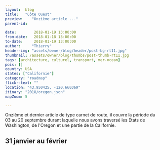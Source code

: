 ```yaml
---
layout:  blog
title:   "Côte Ouest"
preview:    "Onzième article ..."
parent-id: 

date:        2018-01-19 13:00:00
from-date:   2018-01-18 13:00:00
to-date:     2018-01-19 13:00:00
author:     "Thierry"
header-img: "assets/owner/blog/header/post-bg-rt11.jpg"
thumbnail: /assets/owner/blog/thumbs/post-thumb-rt11.jpg
tags: [architecture, culturel, transport, mer-ocean]
pois: []
country: USA
states: ["Californie"]
category: "roadmap"
flickr-text: ""
location: "43.950425, -120.660369"
itinary: "2018/oregon.json"
mapZoom: 5

---
```


Onzième et dernier article de type carnet de route, il couvre la période du 03 au 20 septembre durant laquelle nous avons traversé les États de Washington, de l'Oregon et une partie de la Californie.  

## 31 janvier au  février 

